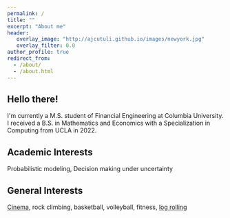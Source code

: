 ```yaml
---
permalink: /
title: ""
excerpt: "About me"
header:
   overlay_image: "http://ajcutuli.github.io/images/newyork.jpg"
   overlay_filter: 0.0
author_profile: true
redirect_from: 
  - /about/
  - /about.html 
---
```


**Hello there!**
---
I'm currently a M.S. student of Financial Engineering at Columbia University. I received a B.S. in Mathematics and Economics with a Specialization in Computing from UCLA in 2022.

**Academic Interests**
---
Probabilistic modeling, Decision making under uncertainty

**General Interests**
---
[Cinema](https://letterboxd.com/ajcutuli/), rock climbing, basketball, volleyball, fitness, [log rolling](https://www.instagram.com/stories/highlights/18080647642303348/)

